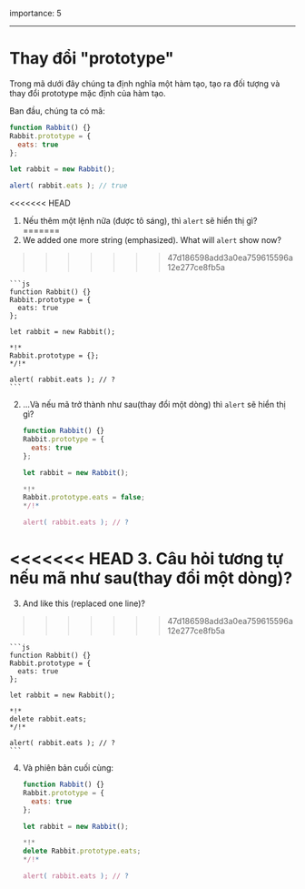importance: 5

---

# Thay đổi "prototype"

Trong mã dưới đây chúng ta định nghĩa một hàm tạo, tạo ra đối tượng và thay đổi prototype mặc định của hàm tạo.

Ban đầu, chúng ta có mã:

```js run
function Rabbit() {}
Rabbit.prototype = {
  eats: true
};

let rabbit = new Rabbit();

alert( rabbit.eats ); // true
```


<<<<<<< HEAD
1. Nếu thêm một lệnh nữa (được tô sáng), thì `alert` sẽ hiển thị gì?
=======
1. We added one more string (emphasized). What will `alert` show now?
>>>>>>> 47d186598add3a0ea759615596a12e277ce8fb5a

    ```js
    function Rabbit() {}
    Rabbit.prototype = {
      eats: true
    };

    let rabbit = new Rabbit();

    *!*
    Rabbit.prototype = {};
    */!*

    alert( rabbit.eats ); // ?
    ```

2. ...Và nếu mã trở thành như sau(thay đổi một dòng) thì `alert` sẽ hiển thị gì?

    ```js
    function Rabbit() {}
    Rabbit.prototype = {
      eats: true
    };

    let rabbit = new Rabbit();

    *!*
    Rabbit.prototype.eats = false;
    */!*

    alert( rabbit.eats ); // ?
    ```

<<<<<<< HEAD
3. Câu hỏi tương tự nếu mã như sau(thay đổi một dòng)?
=======
3. And like this (replaced one line)?
>>>>>>> 47d186598add3a0ea759615596a12e277ce8fb5a

    ```js
    function Rabbit() {}
    Rabbit.prototype = {
      eats: true
    };

    let rabbit = new Rabbit();

    *!*
    delete rabbit.eats;
    */!*

    alert( rabbit.eats ); // ?
    ```

4. Và phiên bản cuối cùng:

    ```js
    function Rabbit() {}
    Rabbit.prototype = {
      eats: true
    };

    let rabbit = new Rabbit();

    *!*
    delete Rabbit.prototype.eats;
    */!*

    alert( rabbit.eats ); // ?
    ```
